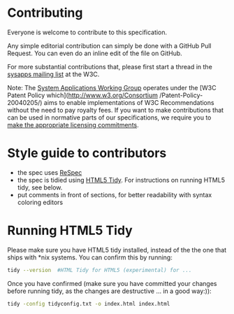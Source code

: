 # Contributing 

Everyone is welcome to contribute to this specification.

Any simple editorial contribution can simply be done with a GitHub Pull Request.
You can even do an inline edit of the file on GitHub.

For more substantial contributions that, please first start a thread in the
[sysapps mailing list](http://lists.w3.org/Archives/Public/public-sysapps/)  at
the W3C.

Note: The [System Applications Working Group](http://www.w3.org/2012/sysapps/)
operates under the [W3C Patent Policy which](http://www.w3.org/Consortium
/Patent-Policy-20040205/)  aims to enable implementations of W3C Recommendations
without the need to pay royalty fees. If you want to make contributions that can
be used in normative parts of our specifications, we require you to [make the
appropriate licensing commitments](http://www.w3.org/2004/01/pp-impl/58119/status).


# Style guide to contributors 

- the spec uses [ReSpec](http://dev.w3.org/2009/dap/ReSpec.js/documentation.html) 
- the spec is tidied using [HTML5 Tidy](https://github.com/w3c/tidy-html5). For
instructions on running HTML5 tidy, see below.  
- put comments in front of sections, for better readability with
  syntax coloring   editors


# Running HTML5 Tidy

Please make sure you have HTML5 tidy installed, instead of
the the one that  ships with *nix systems. You can confirm this by running:

```bash 
tidy --version  #HTML Tidy for HTML5 (experimental) for ...
```
Once you have confirmed (make sure you have committed your changes before
running tidy, as the changes are destructive ... in a good way:)):

```bash 
tidy -config tidyconfig.txt -o index.html index.html
```
